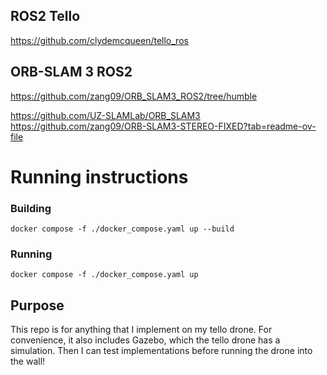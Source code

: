 ## ROS2 Tello
https://github.com/clydemcqueen/tello_ros

## ORB-SLAM 3 ROS2
https://github.com/zang09/ORB_SLAM3_ROS2/tree/humble


https://github.com/UZ-SLAMLab/ORB_SLAM3
https://github.com/zang09/ORB-SLAM3-STEREO-FIXED?tab=readme-ov-file

# Running instructions

### Building
`docker compose -f ./docker_compose.yaml up --build`

### Running
`docker compose -f ./docker_compose.yaml up`


## Purpose
This repo is for anything that I implement on my tello drone. For convenience, it also includes Gazebo, which the tello drone has a simulation. Then I can test implementations before running the drone into the wall!

